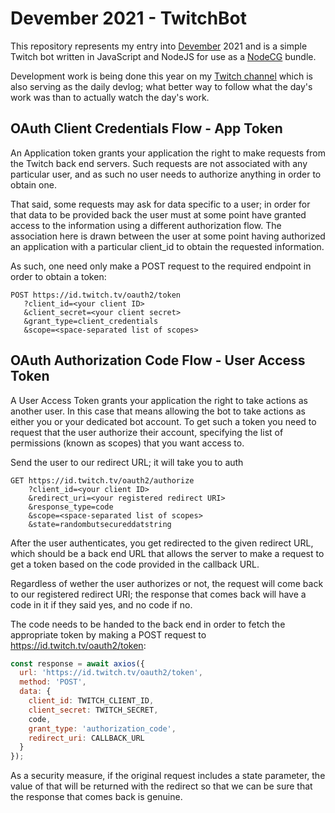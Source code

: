 # Devember 2021 - TwitchBot

This repository represents my entry into [Devember](https://devember.org/) 2021
and is a simple Twitch bot written in JavaScript and NodeJS for use as a
[NodeCG](http://github.com/nodecg/nodecg) bundle.

Development work is being done this year on my [Twitch channel](https://twitch.tv/odatnurd)
which is also serving as the daily devlog; what better way to follow what the
day's work was than to actually watch the day's work.

OAuth Client Credentials Flow - App Token
-----------------------------------------

An Application token grants your application the right to make requests from
the Twitch back end servers. Such requests are not associated with any
particular user, and as such no user needs to authorize anything in order to
obtain one.

That said, some requests may ask for data specific to a user; in order for
that data to be provided back the user must at some point have granted access
to the information using a different authorization flow. The association here
is drawn between the user at some point having authorized an application with
a particular client_id to obtain the requested information.

As such, one need only make a POST request to the required endpoint in order
to obtain a token:

    POST https://id.twitch.tv/oauth2/token
       ?client_id=<your client ID>
       &client_secret=<your client secret>
       &grant_type=client_credentials
       &scope=<space-separated list of scopes>


OAuth Authorization Code Flow - User Access Token
--------------------------------------------------

A User Access Token grants your application the right to take actions as
another user. In this case that means allowing the bot to take actions as
either you or your dedicated bot account. To get such a token you need to
request that the user authorize their account, specifying the list of
permissions (known as scopes) that you want access to.

Send the user to our redirect URL; it will take you to auth

    GET https://id.twitch.tv/oauth2/authorize
        ?client_id=<your client ID>
        &redirect_uri=<your registered redirect URI>
        &response_type=code
        &scope=<space-separated list of scopes>
        &state=randombutsecureddatstring

After the user authenticates, you get redirected to the given redirect URL,
which should be a back end URL that allows the server to make a request to get
a token based on the code provided in the callback URL.

Regardless of wether the user authorizes or not, the request will come back to
our registered redirect URI; the response that comes back will have a code in it
if they said yes, and no code if no.

The code needs to be handed to the back end in order to fetch the appropriate
token by making a POST request to https://id.twitch.tv/oauth2/token:

```js
const response = await axios({
  url: 'https://id.twitch.tv/oauth2/token',
  method: 'POST',
  data: {
    client_id: TWITCH_CLIENT_ID,
    client_secret: TWITCH_SECRET,
    code,
    grant_type: 'authorization_code',
    redirect_uri: CALLBACK_URL
  }
});
````

As a security measure, if the original request includes a state parameter, the
value of that will be returned with the redirect so that we can be sure that the
response that comes back is genuine.